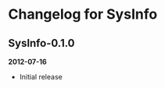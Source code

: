 Changelog for SysInfo
=====================

SysInfo-0.1.0
----------------
__2012-07-16__

* Initial release
